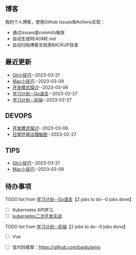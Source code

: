 ## 博客
我的个人博客，使用Github issues和Actions实现：

- 通过issues或commits触发
- 自动生成README.md
- 自动归档博客文档至BACKUP目录
## 最近更新
- [Git小技巧](https://github.com/EasonAssassin/blog_with_issues/issues/7)--2023-03-21
- [Mac小技巧](https://github.com/EasonAssassin/blog_with_issues/issues/6)--2023-03-09
- [开发模式探讨](https://github.com/EasonAssassin/blog_with_issues/issues/5)--2023-03-06
- [学习计划--Go语言](https://github.com/EasonAssassin/blog_with_issues/issues/4)--2023-02-27
- [学习计划--前端](https://github.com/EasonAssassin/blog_with_issues/issues/3)--2023-02-27
## DEVOPS
- [开发模式探讨](https://github.com/EasonAssassin/blog_with_issues/issues/5)--2023-03-06
- [日常环境治理脑图](https://github.com/EasonAssassin/blog_with_issues/issues/2)--2023-02-27
## TIPS
- [Git小技巧](https://github.com/EasonAssassin/blog_with_issues/issues/7)--2023-03-21
- [Mac小技巧](https://github.com/EasonAssassin/blog_with_issues/issues/6)--2023-03-09
## 待办事项
TODO list from [学习计划--Go语言](https://github.com/EasonAssassin/blog_with_issues/issues/4)【2 jobs to do--0 jobs done】
- [ ] Kubernetes API学习
- [ ] [kubernetes二次开发实战](https://www.bilibili.com/video/BV1Np4y1W7rD?p=1&vd_source=99bae05747e5682b2ad99805f18aff51)

TODO list from [学习计划--前端](https://github.com/EasonAssassin/blog_with_issues/issues/3)【2 jobs to do--0 jobs done】
- [ ] Vue
- [ ] 低代码框架：https://github.com/baidu/amis

